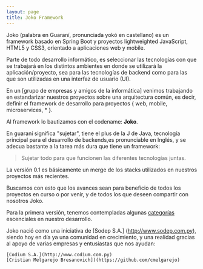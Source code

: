 ```yaml
---
layout: page
title: Joko Framework
---
```


Joko (palabra en Guaraní, pronunciada yokó en castellano) es un framework basado en Spring Boot y proyectos lightweighted JavaScript, HTML5 y CSS3, orientado a aplicaciones web y mobile.

Parte de todo desarrollo informático, es seleccionar las tecnologías con que se trabajará en los distintos ambientes en donde se utilizará la aplicación/proyecto, sea para las tecnologías de backend como para las que son utilizadas en una interfaz de usuario (UI).

En un [grupo de empresas y amigos de la informática] venimos trabajando en estandarizar nuestros proyectos sobre una arquitectura común, es decir, definir el framework de desarrollo para proyectos <span class="highlight"> <span class="gi"> { web, mobile, microservices, * }</span></span>.

Al framework lo bautizamos con el codename: **Joko**.

En guaraní significa "sujetar", tiene el plus de la J de Java, tecnología principal para el desarrollo de backends,es pronunciable en Inglés, y se adecua bastante a la tarea más dura que tiene un framework:

<blockquote>
	Sujetar todo para que funcionen las diferentes tecnologías juntas.
</blockquote>

La versión 0.1 es básicamente un merge de los stacks utilizados en nuestros proyectos más recientes.

Buscamos con esto que los avances sean para beneficio de todos los proyectos en curso o por venir, y de todos los que deseen compartir con nosotros Joko.

Para la primera versión, tenemos contempladas algunas [categorías](categories.html) escenciales en nuestro desarrollo.

Joko nació como una iniciativa de [Sodep S.A.] (http://www.sodep.com.py), siendo hoy en día ya una comunidad en crecimiento, y una realidad gracias al apoyo de varias empresas y entusiastas que nos ayudan:

	[Codium S.A.](http://www.codium.com.py)
	[Cristian Melgarejo Bresanovich])(https://github.com/cmelgarejo)
